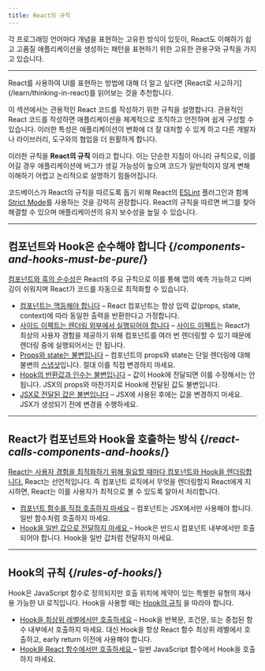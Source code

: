 ```yaml
---
title: React의 규칙
---
```


<Intro>
각 프로그래밍 언어마다 개념을 표현하는 고유한 방식이 있듯이, React도 이해하기 쉽고 고품질 애플리케이션을 생성하는 패턴을 표현하기 위한 고유한 관용구와 규칙을 가지고 있습니다.
</Intro>

<InlineToc />

---

<Note>
React를 사용하여 UI를 표현하는 방법에 대해 더 알고 싶다면 [React로 사고하기](/learn/thinking-in-react)를 읽어보는 것을 추천합니다.
</Note>

이 섹션에서는 관용적인 React 코드를 작성하기 위한 규칙을 설명합니다. 관용적인 React 코드를 작성하면 애플리케이션을 체계적으로 조직하고 안전하며 쉽게 구성할 수 있습니다. 이러한 특성은 애플리케이션이 변화에 더 잘 대처할 수 있게 하고 다른 개발자나 라이브러리, 도구와의 협업을 더 원활하게 합니다.

이러한 규칙을 **React의 규칙** 이라고 합니다. 이는 단순한 지침이 아니라 규칙으로, 이를 어길 경우 애플리케이션에 버그가 생길 가능성이 높으며 코드가 일반적이지 않게 변해 이해하기 어렵고 논리적으로 설명하기 힘들어집니다.

코드베이스가 React의 규칙을 따르도록 돕기 위해 React의 [ESLint](https://www.npmjs.com/package/eslint-plugin-react-hooks) 플러그인과 함께 [Strict Mode](/reference/react/StrictMode)를 사용하는 것을 강력히 권장합니다. React의 규칙을 따르면 버그를 찾아 해결할 수 있으며 애플리케이션의 유지 보수성을 높일 수 있습니다.

---

## 컴포넌트와 Hook은 순수해야 합니다 {/*components-and-hooks-must-be-pure*/}
[컴포넌트와 훅의 순수성](/reference/rules/components-and-hooks-must-be-pure)은 React의 주요 규칙으로 이를 통해 앱의 예측 가능하고 디버깅이 쉬워지며 React가 코드를 자동으로 최적화할 수 있습니다.
* [컴포넌트는 멱등해야 합니다](/reference/rules/components-and-hooks-must-be-pure#components-and-hooks-must-be-idempotent) – React 컴포넌트는 항상 입력 값(props, state, context)에 따라 동일한 출력을 반환한다고 가정합니다.
* [사이드 이펙트는 렌더링 외부에서 실행되어야 합니다](/reference/rules/components-and-hooks-must-be-pure#side-effects-must-run-outside-of-render) – [사이드 이펙트](/learn/keeping-components-pure#side-effects-unintended-consequences)는 React가 최상의 사용자 경험을 제공하기 위해 컴포넌트를 여러 번 렌더링할 수 있기 때문에 렌더링 중에 실행되어서는 안 됩니다.
* [Props와 state는 불변입니다](/reference/rules/components-and-hooks-must-be-pure#props-and-state-are-immutable) – 컴포넌트의 props와 state는 단일 렌더링에 대해 불변의 [스냅샷](https://ko.react.dev/learn/state-as-a-snapshot)입니다. 절대 이를 직접 변경하지 마세요.
* [Hook의 반환값과 인수는 불변입니다](/reference/rules/components-and-hooks-must-be-pure#return-values-and-arguments-to-hooks-are-immutable) – 값이 Hook에 전달되면 이를 수정해서는 안 됩니다. JSX의 props와 마찬가지로 Hook에 전달된 값도 불변입니다.
* [JSX로 전달된 값은 불변입니다](/reference/rules/components-and-hooks-must-be-pure#values-are-immutable-after-being-passed-to-jsx) – JSX에 사용된 후에는 값을 변경하지 마세요. JSX가 생성되기 전에 변경을 수행하세요.
---

## React가 컴포넌트와 Hook을 호출하는 방식 {/*react-calls-components-and-hooks*/}

[React는 사용자 경험을 최적화하기 위해 필요할 때마다 컴포넌트와 Hook을 렌더링합니다.](/reference/rules/react-calls-components-and-hooks) React는 선언적입니다. 즉 컴포넌트 로직에서 무엇을 렌더링할지 React에게 지시하면, React는 이를 사용자가 최적으로 볼 수 있도록 알아서 처리합니다.

* [컴포넌트 함수를 직접 호출하지 마세요](/reference/rules/react-calls-components-and-hooks#never-call-component-functions-directly) – 컴포넌트는 JSX에서만 사용해야 합니다. 일반 함수처럼 호출하지 마세요.
* [Hook을 일반 값으로 전달하지 마세요 ](/reference/rules/react-calls-components-and-hooks#never-pass-around-hooks-as-regular-values) – Hook은 반드시 컴포넌트 내부에서만 호출되어야 합니다. Hook을 일반 값처럼 전달하지 마세요.

---

## Hook의 규칙 {/*rules-of-hooks*/}

Hook은 JavaScript 함수로 정의되지만 호출 위치에 제약이 있는 특별한 유형의 재사용 가능한 UI 로직입니다. Hook을 사용할 때는 [Hook의 규칙](/reference/rules/rules-of-hooks) 을 따라야 합니다.

* [Hook을 최상위 레벨에서만 호출하세요](/reference/rules/rules-of-hooks#only-call-hooks-at-the-top-level) –  Hook을 반복문, 조건문, 또는 중첩된 함수 내부에서 호출하지 마세요. 대신 Hook을 항상 React 함수 최상위 레벨에서 호출하고, early return 이전에 사용해야 합니다.
* [Hook을 React 함수에서만 호출하세요 ](/reference/rules/rules-of-hooks#only-call-hooks-from-react-functions) – 일반 JavaScript 함수에서 Hook을 호출하지 마세요.

